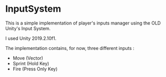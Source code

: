 # InputSystem

This is a simple implementation of player's inputs manager using the OLD Unity's Input System.

I used Unity 2019.2.10f1.

The implementation contains, for now, three different inputs :

- Move (Vector)
- Sprint (Hold Key)
- Fire (Press Only Key)


